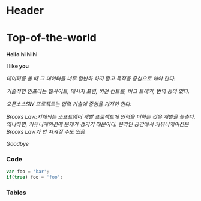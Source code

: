 # Header
# Top-of-the-world
**Hello**
**hi hi hi**

**I like you**

*데이터를 볼 때 그 데이터를 너무 일반화 하지 말고 목적을 중심으로 해야 한다.* 

*기술적인 인프라는 웹사이트, 메시지 포럼, 버전 컨트롤, 버그 트래커, 번역 둥아 았다.* 

*오픈소스SW 프로젝트는 협력 기술에 중심을 가져야 한다.* 

*Brooks Law:지체되는 소프트웨어 개발 프로젝트에 인력을 더하는 것은 개발을 늦춘다. 왜냐하면, 커뮤니케이션에 문제가 생기기 떄문이다. 온라인 공간에서 커뮤니케이션은 Brooks Law가 안 지켜질 수도 있음*

*Goodbye*

### Code
```javascript
var foo = 'bar';
if(true) foo = 'foo';
```
### Tables
